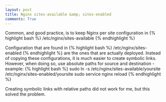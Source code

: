 ```yaml
---
layout: post
title: Nginx sites-available &amp; sites-enabled
comments: True
---
```


Common, and good practice, is to keep Nginx per site configuration in
{% highlight bash %}
/etc/nginx/sites-available
{% endhighlight %}

Configuration that are found in 
{% highlight bash %}
/etc/nginx/sites-enabled
{% endhighlight %}
are the ones that are actually deployed. Instead of copying these configurations, it is much easier to create symbolic links. However, when doing so, use absolute paths for source and destination - example:
{% highlight bash %}
sudo ln -s /etc/nginx/sites-available/yoursite /etc/nginx/sites-enabled/yoursite
sudo service nginx reload
{% endhighlight %}

Creating symbolic links with relative paths did not work for me, but this solved the problem.